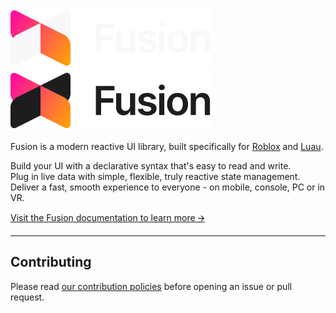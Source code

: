 [![Fusion logo](/logo-dark-theme.png#gh-dark-mode-only "Fusion")![Fusion logo](/logo-light-theme.png#gh-light-mode-only "Fusion")](https://elttob.github.io/Fusion/)

Fusion is a modern reactive UI library, built specifically for [Roblox](https://developer.roblox.com/) and [Luau](https://luau-lang.org/).

Build your UI with a declarative syntax that's easy to read and write.<br>
Plug in live data with simple, flexible, truly reactive state management.<br>
Deliver a fast, smooth experience to everyone - on mobile, console, PC or in VR.<br>

[Visit the Fusion documentation to learn more 🡪](https://elttob.github.io/Fusion/)

-----

## Contributing

Please read [our contribution policies](/CONTRIBUTING.md) before opening an issue or pull request.
